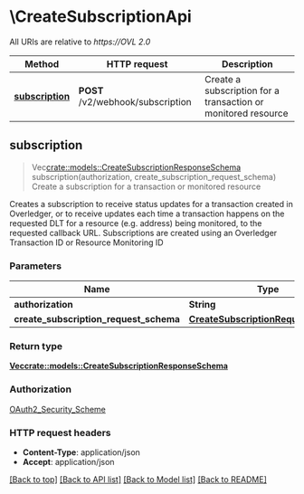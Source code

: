 # \CreateSubscriptionApi

All URIs are relative to *https://OVL 2.0*

Method | HTTP request | Description
------------- | ------------- | -------------
[**subscription**](CreateSubscriptionApi.md#subscription) | **POST** /v2/webhook/subscription | Create a subscription for a transaction or monitored resource 



## subscription

> Vec<crate::models::CreateSubscriptionResponseSchema> subscription(authorization, create_subscription_request_schema)
Create a subscription for a transaction or monitored resource 

Creates a subscription to receive status updates for a transaction created in Overledger, or to receive updates each time a transaction happens on the requested DLT for a resource (e.g. address) being monitored, to the requested callback URL.  Subscriptions are created using an Overledger Transaction ID or Resource Monitoring ID

### Parameters


Name | Type | Description  | Required | Notes
------------- | ------------- | ------------- | ------------- | -------------
**authorization** | **String** |  | [required] |
**create_subscription_request_schema** | [**CreateSubscriptionRequestSchema**](CreateSubscriptionRequestSchema.md) |  | [required] |

### Return type

[**Vec<crate::models::CreateSubscriptionResponseSchema>**](CreateSubscriptionResponseSchema.md)

### Authorization

[OAuth2_Security_Scheme](../README.md#OAuth2_Security_Scheme)

### HTTP request headers

- **Content-Type**: application/json
- **Accept**: application/json

[[Back to top]](#) [[Back to API list]](../README.md#documentation-for-api-endpoints) [[Back to Model list]](../README.md#documentation-for-models) [[Back to README]](../README.md)

